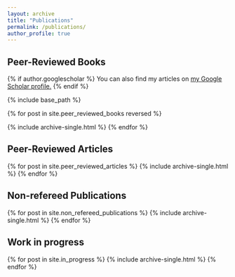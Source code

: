 ```yaml
---
layout: archive
title: "Publications"
permalink: /publications/
author_profile: true
---
```

<h2>Peer-Reviewed Books</h2>


{% if author.googlescholar %}
  You can also find my articles on <u><a href="{{author.googlescholar}}">my Google Scholar profile</a>.</u>
{% endif %}

{% include base_path %}

{% for post in site.peer_reviewed_books reversed %}
  
  {% include archive-single.html %}
{% endfor %}

<h2>Peer-Reviewed Articles</h2>

{% for post in site.peer_reviewed_articles %}
   {% include archive-single.html %}
{% endfor %}

<h2>Non-refereed Publications</h2>

{% for post in site.non_refereed_publications %}
  {% include archive-single.html %}
{% endfor %}

<h2>Work in progress</h2>

{% for post in site.in_progress %}
  {% include archive-single.html %}
{% endfor %}

<!-- <h2>Book Reviews</h2>
{% for post in site.book_reviews %}
  {% include archive-single.html %}
{% endfor %} -->